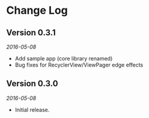 Change Log
==========

## Version 0.3.1

_2016-05-08_

 *  Add sample app (core library renamed)
 *  Bug fixes for RecyclerView/ViewPager edge effects

## Version 0.3.0

_2016-05-08_

 *  Initial release.
